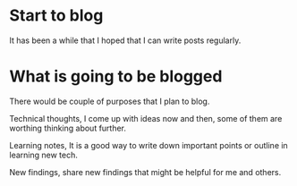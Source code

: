 # Start to blog

It has been a while that I hoped that I can write posts regularly.

# What is going to be blogged

There would be couple of purposes that I plan to blog.

Technical thoughts, I come up with ideas now and then, some of them are worthing thinking about further.

Learning notes, It is a good way to write down important points or outline in learning new tech. 

New findings, share new findings that might be helpful for me and others.


